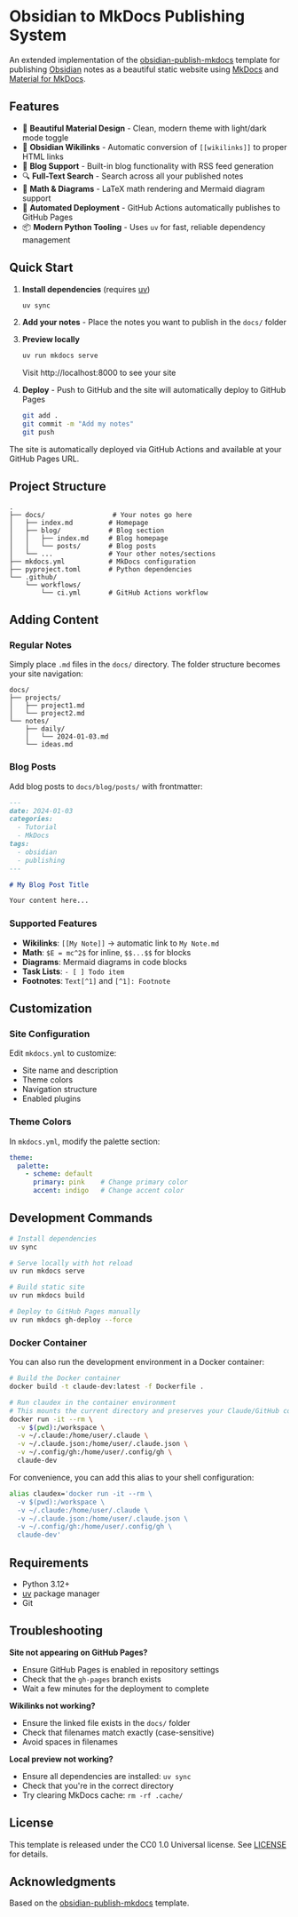 # Obsidian to MkDocs Publishing System

An extended implementation of the [obsidian-publish-mkdocs](https://github.com/jobindjohn/obsidian-publish-mkdocs) template for publishing [Obsidian](https://obsidian.md/) notes as a beautiful static website using [MkDocs](https://www.mkdocs.org/) and [Material for MkDocs](https://squidfunk.github.io/mkdocs-material/).

## Features

- 🎨 **Beautiful Material Design** - Clean, modern theme with light/dark mode toggle
- 🔗 **Obsidian Wikilinks** - Automatic conversion of `[[wikilinks]]` to proper HTML links
- 📝 **Blog Support** - Built-in blog functionality with RSS feed generation
- 🔍 **Full-Text Search** - Search across all your published notes
- 📐 **Math & Diagrams** - LaTeX math rendering and Mermaid diagram support
- 🚀 **Automated Deployment** - GitHub Actions automatically publishes to GitHub Pages
- 📦 **Modern Python Tooling** - Uses `uv` for fast, reliable dependency management

## Quick Start

1. **Install dependencies** (requires [uv](https://github.com/astral-sh/uv))
   ```bash
   uv sync
   ```

2. **Add your notes** - Place the notes you want to publish in the `docs/` folder

3. **Preview locally**
   ```bash
   uv run mkdocs serve
   ```
   Visit http://localhost:8000 to see your site

4. **Deploy** - Push to GitHub and the site will automatically deploy to GitHub Pages
   ```bash
   git add .
   git commit -m "Add my notes"
   git push
   ```

The site is automatically deployed via GitHub Actions and available at your GitHub Pages URL.

## Project Structure

```
.
├── docs/                 # Your notes go here
│   ├── index.md         # Homepage
│   ├── blog/            # Blog section
│   │   ├── index.md     # Blog homepage
│   │   └── posts/       # Blog posts
│   └── ...              # Your other notes/sections
├── mkdocs.yml           # MkDocs configuration
├── pyproject.toml       # Python dependencies
└── .github/
    └── workflows/
        └── ci.yml       # GitHub Actions workflow
```

## Adding Content

### Regular Notes

Simply place `.md` files in the `docs/` directory. The folder structure becomes your site navigation:

```
docs/
├── projects/
│   ├── project1.md
│   └── project2.md
└── notes/
    ├── daily/
    │   └── 2024-01-03.md
    └── ideas.md
```

### Blog Posts

Add blog posts to `docs/blog/posts/` with frontmatter:

```markdown
---
date: 2024-01-03
categories:
  - Tutorial
  - MkDocs
tags:
  - obsidian
  - publishing
---

# My Blog Post Title

Your content here...
```

### Supported Features

- **Wikilinks**: `[[My Note]]` → automatic link to `My Note.md`
- **Math**: `$E = mc^2$` for inline, `$$...$$` for blocks
- **Diagrams**: Mermaid diagrams in code blocks
- **Task Lists**: `- [ ] Todo item`
- **Footnotes**: `Text[^1]` and `[^1]: Footnote`

## Customization

### Site Configuration

Edit `mkdocs.yml` to customize:
- Site name and description
- Theme colors
- Navigation structure
- Enabled plugins

### Theme Colors

In `mkdocs.yml`, modify the palette section:
```yaml
theme:
  palette:
    - scheme: default
      primary: pink    # Change primary color
      accent: indigo   # Change accent color
```

## Development Commands

```bash
# Install dependencies
uv sync

# Serve locally with hot reload
uv run mkdocs serve

# Build static site
uv run mkdocs build

# Deploy to GitHub Pages manually
uv run mkdocs gh-deploy --force
```

### Docker Container

You can also run the development environment in a Docker container:

```bash
# Build the Docker container
docker build -t claude-dev:latest -f Dockerfile .

# Run claudex in the container environment
# This mounts the current directory and preserves your Claude/GitHub configs
docker run -it --rm \
  -v $(pwd):/workspace \
  -v ~/.claude:/home/user/.claude \
  -v ~/.claude.json:/home/user/.claude.json \
  -v ~/.config/gh:/home/user/.config/gh \
  claude-dev
```

For convenience, you can add this alias to your shell configuration:

```bash
alias claudex='docker run -it --rm \
  -v $(pwd):/workspace \
  -v ~/.claude:/home/user/.claude \
  -v ~/.claude.json:/home/user/.claude.json \
  -v ~/.config/gh:/home/user/.config/gh \
  claude-dev'
```

## Requirements

- Python 3.12+
- [uv](https://github.com/astral-sh/uv) package manager
- Git

## Troubleshooting

**Site not appearing on GitHub Pages?**
- Ensure GitHub Pages is enabled in repository settings
- Check that the `gh-pages` branch exists
- Wait a few minutes for the deployment to complete

**Wikilinks not working?**
- Ensure the linked file exists in the `docs/` folder
- Check that filenames match exactly (case-sensitive)
- Avoid spaces in filenames

**Local preview not working?**
- Ensure all dependencies are installed: `uv sync`
- Check that you're in the correct directory
- Try clearing MkDocs cache: `rm -rf .cache/`

## License

This template is released under the CC0 1.0 Universal license. See [LICENSE](LICENSE) for details.

## Acknowledgments

Based on the [obsidian-publish-mkdocs](https://github.com/jobindjohn/obsidian-publish-mkdocs) template.